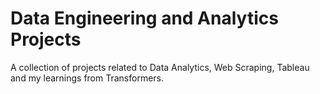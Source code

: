 # Data Engineering and Analytics Projects
A collection of projects related to Data Analytics, Web Scraping, Tableau and my learnings from Transformers.
